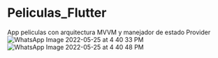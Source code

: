 # Peliculas_Flutter
App peliculas con arquitectura MVVM y manejador de estado Provider
![WhatsApp Image 2022-05-25 at 4 40 33 PM](https://user-images.githubusercontent.com/78179034/170397290-1357bbf4-f945-4df0-87c0-f531ee32444a.jpeg)
![WhatsApp Image 2022-05-25 at 4 40 48 PM](https://user-images.githubusercontent.com/78179034/170397298-bc225b10-03ba-4b16-8b1e-835784d771a4.jpeg)
